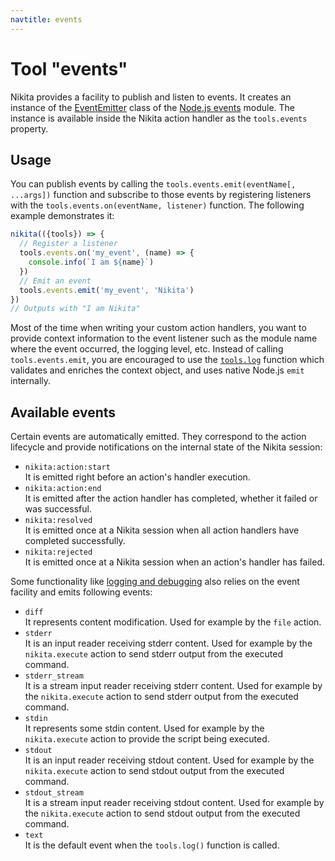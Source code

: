 ```yaml
---
navtitle: events
---
```


# Tool "events"

Nikita provides a facility to publish and listen to events. It creates an instance of the [EventEmitter](https://nodejs.org/api/events.html) class of the [Node.js events](https://nodejs.org/api/events.html) module. The instance is available inside the Nikita action handler as the `tools.events` property. 

## Usage

You can publish events by calling the `tools.events.emit(eventName[, ...args])` function and subscribe to those events by registering listeners with the `tools.events.on(eventName, listener)` function. The following example demonstrates it:

```js
nikita(({tools}) => {
  // Register a listener
  tools.events.on('my_event', (name) => {
    console.info(`I am ${name}`)
  })
  // Emit an event
  tools.events.emit('my_event', 'Nikita')
})
// Outputs with "I am Nikita"
```

Most of the time when writing your custom action handlers, you want to provide context information to the event listener such as the module name where the event occurred, the logging level, etc. Instead of calling `tools.events.emit`, you are encouraged to use the [`tools.log`](/current/action/tools/log) function which validates and enriches the context object, and uses native Node.js `emit` internally.

## Available events

Certain events are automatically emitted. They correspond to the action lifecycle and provide notifications on the internal state of the Nikita session:

- `nikita:action:start`   
  It is emitted right before an action's handler execution.
- `nikita:action:end`   
  It is emitted after the action handler has completed, whether it failed or was successful.
- `nikita:resolved`   
  It is emitted once at a Nikita session when all action handlers have completed successfully.
- `nikita:rejected`   
  It is emitted once at a Nikita session when an action's handler has failed.

Some functionality like [logging and debugging](/current/usage/logging_debugging) also relies on the event facility and emits following events:

- `diff`   
  It represents content modification. Used for example by the `file` action.
- `stderr`   
  It is an input reader receiving stderr content. Used for example by the `nikita.execute` action to send stderr output from the executed command.
- `stderr_stream`   
  It is a stream input reader receiving stderr content. Used for example by the `nikita.execute` action to send stderr output from the executed command.
- `stdin`   
  It represents some stdin content. Used for example by the `nikita.execute` action to provide the script being executed.
- `stdout`   
  It is an input reader receiving stdout content. Used for example by the `nikita.execute` action to send stdout output from the executed command.
- `stdout_stream`   
  It is a stream input reader receiving stdout content. Used for example by the `nikita.execute` action to send stdout output from the executed command.
- `text`   
  It is the default event when the `tools.log()` function is called.

